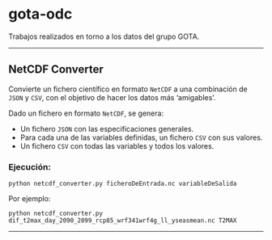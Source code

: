 # gota-odc
Trabajos realizados en torno a los datos del grupo GOTA.

---

## NetCDF Converter

Convierte un fichero científico en formato `NetCDF` a una combinación de `JSON` y `CSV`, con el objetivo de hacer los datos más ‘amigables’.

Dado un fichero en formato `NetCDF`, se genera:
* Un fichero `JSON` con las especificaciones generales.
* Para cada una de las variables definidas, un fichero `CSV` con sus valores.
* Un fichero `CSV` con todas las variables y todos los valores.

### Ejecución:

```
python netcdf_converter.py ficheroDeEntrada.nc variableDeSalida
```

Por ejemplo: 
```
python netcdf_converter.py dif_t2max_day_2090_2099_rcp85_wrf341wrf4g_ll_yseasmean.nc T2MAX
```

---
